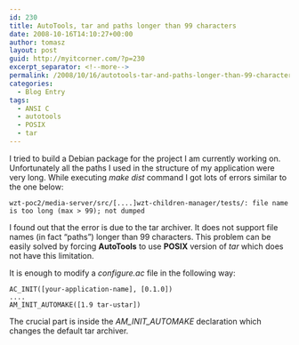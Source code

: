 ```yaml
---
id: 230
title: AutoTools, tar and paths longer than 99 characters
date: 2008-10-16T14:10:27+00:00
author: tomasz
layout: post
guid: http://myitcorner.com/?p=230
excerpt_separator: <!--more-->
permalink: /2008/10/16/autotools-tar-and-paths-longer-than-99-characters/
categories:
  - Blog Entry
tags:
  - ANSI C
  - autotools
  - POSIX
  - tar
---
```

I tried to build a Debian package for the project I am currently working on. Unfortunately all the paths I used in the structure of my application were very long. While executing _make dist_ command I got lots of errors similar to the one below:

<!--more-->
  
```
wzt-poc2/media-server/src/[....]wzt-children-manager/tests/: file name is too long (max > 99); not dumped
```
  
I found out that the error is due to the tar archiver. It does not support file names (in fact &#8220;paths&#8221;) longer than 99 characters. This problem can be easily solved by forcing **AutoTools** to use **POSIX** version of _tar_ which does not have this limitation.

It is enough to modify a _configure.ac_ file in the following way:

```
AC_INIT([your-application-name], [0.1.0])
....
AM_INIT_AUTOMAKE([1.9 tar-ustar])
```

The crucial part is inside the _AM\_INIT\_AUTOMAKE_ declaration which changes the default tar archiver.